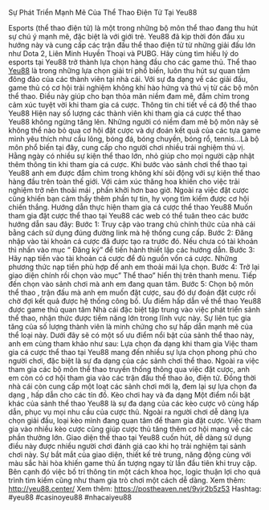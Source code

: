 Sự Phát Triển Mạnh Mẽ Của Thể Thao Điện Tử Tại Yeu88

Esports (thể thao điện tử) là một trong những bộ môn thể thao đang thu hút sự chú ý mạnh mẽ, đặc biệt là với giới trẻ. Yeu88 đã kịp thời đón đầu xu hướng này và cung cấp các trận đấu thể thao điện tử từ những giải đấu lớn như Dota 2, Liên Minh Huyền Thoại và PUBG. Hãy cùng tìm hiểu lý do esports tại Yeu88 trở thành lựa chọn hàng đầu cho các game thủ.
Thể thao [Yeu88](http://yeu88.center/) là trong những lựa chọn giải trí phổ biến, luôn thu hút sự quan tâm đông đảo của các thành viên tại nhà cái. Với sự đa dạng về các giải đấu, game thủ có cơ hội trải nghiệm không khí hào hứng và thú vị từ các bộ môn thể thao. Điều này giúp cho bạn thỏa mãn niềm đam mê, đắm chìm trong cảm xúc tuyệt vời khi tham gia cá cược.
Thông tin chi tiết về cá độ thể thao Yeu88
Hiện nay số lượng các thành viên khi tham gia cá cược thể thao Yeu88 không ngừng tăng lên. Những người có niềm đam mê bộ môn này sẽ không thể nào bỏ qua cơ hội đặt cược và dự đoán kết quả của các tựa game mình yêu thích như cầu lông, bóng đá, bóng chuyền, bóng rổ, tennis…Là bộ môn phổ biến tại đây, cung cấp cho người chơi nhiều trải nghiệm thú vị. Hằng ngày có nhiều sự kiện thể thao lớn, nhỏ giúp cho mọi người cập nhật thêm thông tin khi tham gia cá cược.
Khi bước vào sảnh chơi thể thao tại Yeu88 anh em được đắm chìm trong không khí sôi động với sự kiện thể thao hàng đầu trên toàn thế giới. Với cảm xúc thăng hoa khiến cho việc trải nghiệm trở nên thoải mái , phấn khởi hơn bao giờ. Ngoài ra việc đặt cược cũng khiến bạn cảm thấy thêm phần tự tin, hy vọng tìm kiếm được cơ hội chiến thắng.
Hướng dẫn thực hiện tham gia cá cược thể thao Yeu88
Muốn tham gia đặt cược thể thao tại Yeu88 các web có thể tuân theo các bước hướng dẫn sau đây:
Bước 1: Truy cập vào trang chủ chính thức của nhà cái bằng cách sử dụng đúng đường link mà hệ thống cung cấp.
Bước 2: Đăng nhập vào tài khoản cá cược đã được tạo ra trước đó. Nếu chưa có tài khoản thì nhấn vào mục “ Đăng ký” để tiến hành thiết lập các hướng dẫn.
Bước 3: Hãy nạp tiền vào tài khoản cá cược để đủ nguồn vốn cá cược. Những phương thức nạp tiền phù hợp để anh em thoải mái lựa chọn.
Bước 4: Trở lại giao diện chính rồi chọn vào mục” Thể thao” hiển thị trên thanh menu. Tiếp đến chọn vào sảnh chơi mà anh em đang quan tâm.
Bước 5: Chọn bộ môn thể thao , trận đấu mà anh em muốn đặt cược, sau đó dự đoán đặt cược rồi chờ đợi kết quả được hệ thống công bố.
Ưu điểm hấp dẫn về thể thao Yeu88 được game thủ quan tâm
Nhà cái đặc biệt tập trung vào việc phát triển sảnh thể thao, nhận thức được tiềm năng lớn trong lĩnh vực này. Sự liên tục gia tăng của số lượng thành viên là minh chứng cho sự hấp dẫn mạnh mẽ của thể loại này. Dưới đây sẽ có một số ưu điểm nổi bật của sảnh thể thao này, anh em cùng tham khảo như sau:
Lựa chọn đa dạng khi tham gia
Việc tham gia cá cược thể thao tại Yeu88 mang đến nhiều sự lựa chọn phong phú cho người chơi, đặc biệt là sự đa dạng của các sảnh chơi thể thao. Ngoài ra việc tham gia các bộ môn thể thao truyền thống thông qua việc đặt cược, anh em còn có cơ hội tham gia vào các trận đấu thể thao ảo, điện tử. Đồng thời nhà cái còn cung cấp một loạt các sảnh chơi mới lạ, đem lại sự lựa chọn đa dạng , hấp dẫn cho các tín đồ.
Kèo chơi hay và đa dạng
Một điểm nổi bật khác của sảnh thể thao Yeu88 là sự đa dạng của các kèo cược vô cùng hấp dẫn, phục vụ mọi nhu cầu của cược thủ. Ngoài ra người chơi dễ dàng lựa chọn giải đấu, loại kèo mình đang quan tâm để tham gia đặt cược. Việc tham gia vào nhiều kèo cược cũng giúp cược thủ tăng thêm cơ hội mang về các phần thưởng lớn.
Giao diện thể thao tại Yeu88 cuốn hút, dễ dàng sử dụng điều này được nhiều người chơi đánh giá cao khi họ trải nghiệm tại sảnh chơi này. Sự bắt mắt của giao diện, thiết kế trẻ trung, năng động cùng với màu sắc hài hòa khiến game thủ ấn tượng ngay từ lần đầu tiên khi truy cập. Bên cạnh đó việc bố trí thông tin một cách khoa học, logic thuận lợi cho quá trình tìm kiếm cũng như tham gia trò chơi một cách dễ dàng.
Xem thêm: http://yeu88.center/
Xem thêm: https://postheaven.net/9vjr2b5z53
Hashtag: #yeu88 #casinoyeu88 #nhacaiyeu88
